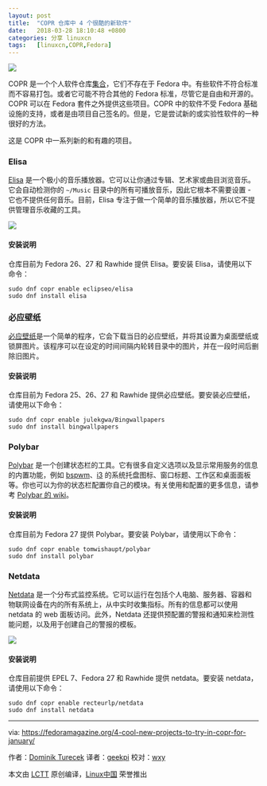 ```yaml
---
layout: post
title:	"COPR 仓库中 4 个很酷的新软件"
date:	2018-03-28 18:10:48 +0800 
categories:	分享 linuxcn 
tags:	[linuxcn,COPR,Fedora]
---
```



![](/Asserts/Images//attachment/album/201803/28/181052wier3cnccls335cs.jpg)


COPR 是一个个人软件仓库[集合](https://copr.fedorainfracloud.org/)，它们不存在于 Fedora 中。有些软件不符合标准而不容易打包。或者它可能不符合其他的 Fedora 标准，尽管它是自由和开源的。COPR 可以在 Fedora 套件之外提供这些项目。COPR 中的软件不受 Fedora 基础设施的支持，或者是由项目自己签名的。但是，它是尝试新的或实验性软件的一种很好的方法。


这是 COPR 中一系列新的和有趣的项目。


### Elisa


[Elisa](https://community.kde.org/Elisa) 是一个极小的音乐播放器。它可以让你通过专辑、艺术家或曲目浏览音乐。它会自动检测你的 `~/Music` 目录中的所有可播放音乐，因此它根本不需要设置 - 它也不提供任何音乐。目前，Elisa 专注于做一个简单的音乐播放器，所以它不提供管理音乐收藏的工具。


![](/Asserts/Images//attachment/album/201803/28/181055cdlw000l1s000dnv.png)


#### 安装说明


仓库目前为 Fedora 26、27 和 Rawhide 提供 Elisa。要安装 Elisa，请使用以下命令：



```
sudo dnf copr enable eclipseo/elisa
sudo dnf install elisa

```

### 必应壁纸


[必应壁纸](http://bingwallpapers.lekgoara.com/)是一个简单的程序，它会下载当日的必应壁纸，并将其设置为桌面壁纸或锁屏图片。该程序可以在设定的时间间隔内轮转目录中的图片，并在一段时间后删除旧图片。


#### 安装说明


仓库目前为 Fedora 25、26、27 和 Rawhide 提供必应壁纸。要安装必应壁纸，请使用以下命令：



```
sudo dnf copr enable julekgwa/Bingwallpapers
sudo dnf install bingwallpapers

```

### Polybar


[Polybar](https://github.com/jaagr/polybar) 是一个创建状态栏的工具。它有很多自定义选项以及显示常用服务的信息的内置功能，例如 [bspwm](https://github.com/baskerville/bspwm)、[i3](https://i3wm.org/) 的系统托盘图标、窗口标题、工作区和桌面面板等。你也可以为你的状态栏配置你自己的模块。有关使用和配置的更多信息，请参考 [Polybar 的 wiki](https://github.com/jaagr/polybar/wiki)。


#### 安装说明


仓库目前为 Fedora 27 提供 Polybar。要安装 Polybar，请使用以下命令：



```
sudo dnf copr enable tomwishaupt/polybar
sudo dnf install polybar

```

### Netdata


[Netdata](http://my-netdata.io/) 是一个分布式监控系统。它可以运行在包括个人电脑、服务器、容器和物联网设备在内的所有系统上，从中实时收集指标。所有的信息都可以使用 netdata 的 web 面板访问。此外，Netdata 还提供预配置的警报和通知来检测性能问题，以及用于创建自己的警报的模板。


![](/Asserts/Images//attachment/album/201803/28/181100b0k20kg2g801ankk.png)


#### 安装说明


仓库目前提供 EPEL 7、Fedora 27 和 Rawhide 提供 netdata。要安装 netdata，请使用以下命令：



```
sudo dnf copr enable recteurlp/netdata
sudo dnf install netdata

```



---


via: <https://fedoramagazine.org/4-cool-new-projects-to-try-in-copr-for-january/>


作者：[Dominik Turecek](https://fedoramagazine.org) 译者：[geekpi](https://github.com/geekpi) 校对：[wxy](https://github.com/wxy)


本文由 [LCTT](https://github.com/LCTT/TranslateProject) 原创编译，[Linux中国](https://linux.cn/) 荣誉推出
